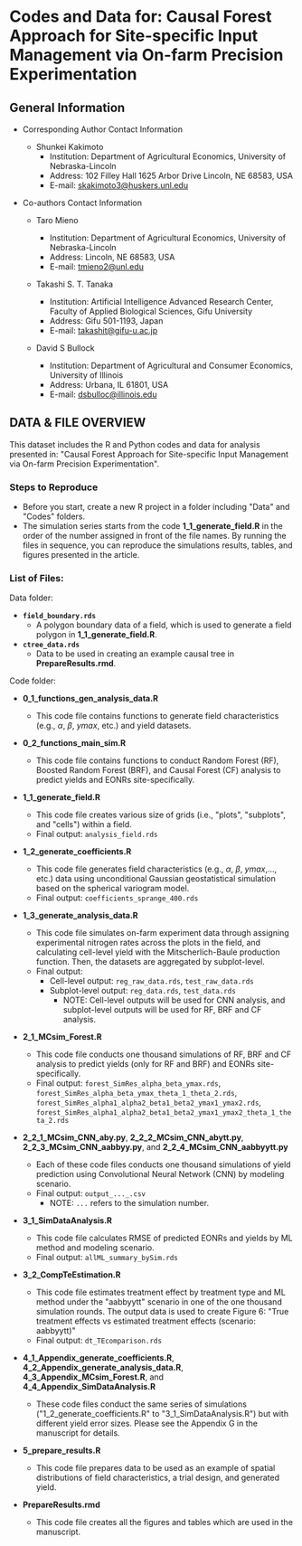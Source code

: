 # **Codes and Data for: Causal Forest Approach for Site-specific Input Management via On-farm Precision Experimentation**

## General Information
+ Corresponding Author Contact Information
	* Shunkei Kakimoto
		- Institution: Department of Agricultural Economics, University of Nebraska-Lincoln
		- Address: 102 Filley Hall 1625 Arbor Drive Lincoln, NE 68583, USA 
		- E-mail: skakimoto3@huskers.unl.edu

+ Co-authors Contact Information
	* Taro Mieno
		- Institution: Department of Agricultural Economics, University of Nebraska-Lincoln
		- Address: Lincoln, NE 68583, USA
		- E-mail: tmieno2@unl.edu
	
	* Takashi S. T. Tanaka
		- Institution: Artificial Intelligence Advanced Research Center, Faculty of Applied Biological Sciences, Gifu University
		- Address: Gifu 501-1193, Japan
		- E-mail: takashit@gifu-u.ac.jp
	
	* David S Bullock
		- Institution: Department of Agricultural and Consumer Economics, University of Illinois
		- Address: Urbana, IL 61801, USA
		- E-mail: dsbulloc@illinois.edu


## DATA & FILE OVERVIEW

This dataset includes the R and Python codes and data for analysis presented in: "Causal Forest Approach for Site-specific Input Management via On-farm Precision Experimentation". 

### Steps to Reproduce
+ Before you start, create a new R project in a folder including "Data" and "Codes" folders. 
+ The simulation series starts from the code **1\_1\_generate_field.R** in the order of the number assigned in front of the file names. By running the files in sequence, you can reproduce the simulations results, tables, and figures presented in the article.

### List of Files:
Data folder:
+ **`field_boundary.rds`**
	* A polygon boundary data of a field, which is used to generate a field polygon in **1\_1\_generate\_field.R**. 
+ **`ctree_data.rds`**
	* Data to be used in creating an example causal tree in **PrepareResults.rmd**.

Code folder:
+ **0\_1\_functions\_gen\_analysis\_data.R**
	* This code file contains functions to generate field characteristics (e.g., *α*, *β*, *ymax*, etc.) and yield datasets.

+ **0\_2\_functions\_main\_sim.R**
	* This code file contains functions to conduct Random Forest (RF), Boosted Random Forest (BRF), and Causal Forest (CF) analysis to predict yields and EONRs site-specifically.

+ **1\_1\_generate_field.R**
	* This code file creates various size of grids (i.e., "plots", "subplots", and "cells") within a field.
	* Final output: `analysis_field.rds`

+ **1\_2\_generate\_coefficients.R**
	* This code file generates field characteristics (e.g., *α*, *β*, *ymax*,..., etc.) data using unconditional Gaussian geostatistical simulation based on the spherical variogram model.
	* Final output: `coefficients_sprange_400.rds`

+ **1\_3\_generate\_analysis\_data.R**
	* This code file simulates on-farm experiment data through assigning experimental nitrogen rates across the plots in the field, and calculating cell-level yield with the Mitscherlich-Baule production function. Then, the datasets are aggregated by subplot-level. 
	* Final output: 
		- Cell-level output: `reg_raw_data.rds`, `test_raw_data.rds`
		- Subplot-level output: `reg_data.rds`, `test_data.rds`
			+ NOTE: Cell-level outputs will be used for CNN analysis, and subplot-level outputs will be used for RF, BRF and CF analysis. 

+ **2\_1\_MCsim\_Forest.R**
	* This code file conducts one thousand simulations of RF, BRF and CF analysis to predict yields (only for RF and BRF) and EONRs site-specifically. 
	* Final output: `forest_SimRes_alpha_beta_ymax.rds`, `forest_SimRes_alpha_beta_ymax_theta_1_theta_2.rds`, `forest_SimRes_alpha1_alpha2_beta1_beta2_ymax1_ymax2.rds`, `forest_SimRes_alpha1_alpha2_beta1_beta2_ymax1_ymax2_theta_1_theta_2.rds`

+ **2\_2\_1\_MCsim\_CNN\_aby.py**, **2\_2\_2\_MCsim\_CNN\_abytt.py**, **2\_2\_3\_MCsim\_CNN\_aabbyy.py**, and **2\_2\_4\_MCsim\_CNN\_aabbyytt.py**
	* Each of these code files conducts one thousand simulations of yield prediction using Convolutional Neural Network (CNN) by modeling scenario. 
	* Final output: `output_..._.csv` 
		- NOTE: `...` refers to the simulation number. 

+ **3\_1\_SimDataAnalysis.R**
	* This code file calculates RMSE of predicted EONRs and yields by ML method and modeling scenario. 
	* Final output: `allML_summary_bySim.rds`

+ **3\_2\_CompTeEstimation.R**
	* This code file estimates treatment effect by treatment type and ML method under the "aabbyytt" scenario in one of the one thousand simulation rounds. The output data is used to create Figure 6: "True treatment effects vs estimated treatment effects (scenario: aabbyytt)"
	* Final output: `dt_TEcomparison.rds`

+ **4\_1\_Appendix\_generate\_coefficients.R**, **4\_2\_Appendix\_generate\_analysis\_data.R**, **4\_3\_Appendix\_MCsim\_Forest.R**, and **4\_4\_Appendix\_SimDataAnalysis.R**
	* These code files conduct the same series of simulations ("1\_2\_generate\_coefficients.R" to "3\_1\_SimDataAnalysis.R") but with different yield error sizes. Please see the Appendix G in the manuscript for details.

+ **5\_prepare\_results.R**
	* This code file prepares data to be used as an example of spatial distributions of field characteristics, a trial design, and generated yield. 

+ **PrepareResults.rmd**
	* This code file creates all the figures and tables which are used in the manuscript. 
